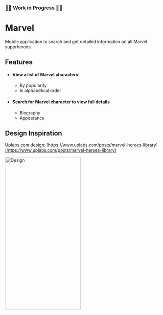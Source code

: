 ### :construction::hammer: Work in Progress :hammer::construction: ###

# Marvel
Mobile application to search and get detailed information on all Marvel superheroes.

## Features
* #### View a list of Marvel characters:
  * By popularity
  * In alphabetical order
* #### Search for Marvel character to view full details
  * Biography
  * Appearance

<!-- ## Architecture -->

## Design Inspiration
Uplabs.com design: [https://www.uplabs.com/posts/marvel-heroes-library](https://www.uplabs.com/posts/marvel-heroes-library)
<p>
  <img width="70%" height="500" src="https://user-images.githubusercontent.com/22634271/88526501-ac74be00-d004-11ea-9f50-cc58a82a7c12.PNG" alt="Design" title="Design"/>
</p>
                                                                                                                                                                                                                                                                                                                                                                                                                                                                                                                                                                                                                                                                                                                                                     